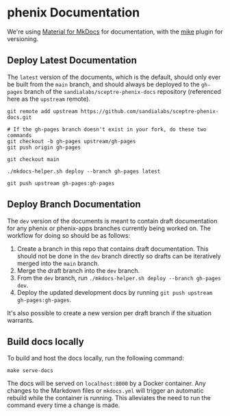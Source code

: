 # phenix Documentation

We're using [Material for MkDocs](https://squidfunk.github.io/mkdocs-material/)
for documentation, with the [mike](https://github.com/jimporter/mike) plugin 
for
versioning.

## Deploy Latest Documentation

The `latest` version of the documents, which is the default, should only ever
be
built from the `main` branch, and should always be deployed to the `gh-pages`
branch of the `sandialabs/sceptre-phenix-docs` repository (referenced here as
the `upstream` remote).

```shell
git remote add upstream https://github.com/sandialabs/sceptre-phenix-docs.git

# If the gh-pages branch doesn't exist in your fork, do these two commands
git checkout -b gh-pages upstream/gh-pages
git push origin gh-pages

git checkout main

./mkdocs-helper.sh deploy --branch gh-pages latest

git push upstream gh-pages:gh-pages
```

## Deploy Branch Documentation

The `dev` version of the documents is meant to contain draft documentation for
any phenix or phenix-apps branches currently being worked on. The workflow for
doing so should be as follows:

1. Create a branch in this repo that contains draft documentation. This should
   not be done in the `dev` branch directly so drafts can be iteratively merged
   into the `main` branch.
2. Merge the draft branch into the `dev` branch.
3. From the `dev` branch, run 
   `./mkdocs-helper.sh deploy --branch gh-pages dev`.
4. Deploy the updated development docs by running
   `git push upstream gh-pages:gh-pages`.

It's also possible to create a new version per draft branch if the situation
warrants.

## Build docs locally

To build and host the docs locally, run the following command:
```shell
make serve-docs
```

The docs will be served on `localhost:8000` by a Docker container. 
Any changes to the Markdown files or `mkdocs.yml` will trigger an 
automatic rebuild while the container is running. This alleviates 
the need to run the command every time a change is made.
